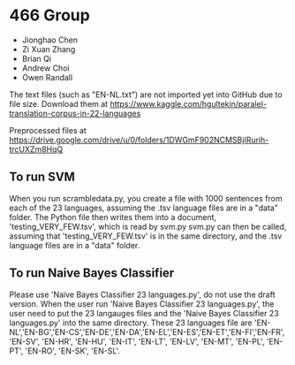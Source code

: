 # 466 Group
- Jionghao Chen
- Zi Xuan Zhang
- Brian Qi
- Andrew Choi
- Owen Randall

The text files (such as "EN-NL.txt") are not imported yet into GitHub due to file size. Download them at https://www.kaggle.com/hgultekin/paralel-translation-corpus-in-22-languages

Preprocessed files at https://drive.google.com/drive/u/0/folders/1DWGmF902NCMSBjIRurih-trcUXZm8HqQ


## To run SVM

When you run scrambledata.py, you create a file with 1000 sentences from each of the 23 languages, assuming the .tsv language files are in a "data" folder.
The Python file then writes them into a document, 'testing_VERY_FEW.tsv', which is read by svm.py
svm.py can then be called, assuming that 'testing_VERY_FEW.tsv' is in the same directory, and the .tsv language files are in a "data" folder.

## To run Naive Bayes Classifier

Please use 'Naive Bayes Classifier 23 languages.py', do not use the draft version. When the user run 'Naive Bayes Classifier 23 languages.py', the user need to put the 23 langauges files and the 'Naive Bayes Classifier 23 languages.py' into the same directory. These 23 languages file are 'EN-NL','EN-BG','EN-CS','EN-DE','EN-DA','EN-EL','EN-ES','EN-ET','EN-FI','EN-FR', 'EN-SV', 'EN-HR', 'EN-HU', 'EN-IT', 'EN-LT', 'EN-LV', 'EN-MT', 'EN-PL', 'EN-PT', 'EN-RO', 'EN-SK', 'EN-SL'.
